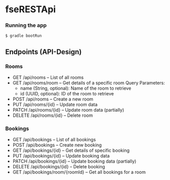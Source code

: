 # fseRESTApi
### Running the app
```bash
$ gradle bootRun
```

## Endpoints (API-Design)

### Rooms
- GET /api/rooms – List of all rooms
- GET /api/rooms/room – Get details of a specific room
  Query Parameters:
  - name (String, optional): Name of the room to retrieve
  - id (UUID, optional): ID of the room to retrieve
- POST /api/rooms – Create a new room
- PUT /api/rooms/{id} – Update room data
- PATCH /api/rooms/{id} – Update room data (partially)
- DELETE /api/rooms/{id} – Delete room

### Bookings
- GET /api/bookings – List of all bookings
- POST /api/bookings – Create new booking
- GET /api/bookings/{id} – Get details of specific booking
- PUT /api/bookings/{id} – Update booking data
- PATCH /api/bookings/{id} – Update booking data (partially)
- DELETE /api/bookings/{id} – Delete booking
- GET /api/bookings/room/{roomId} – Get all bookings for a room